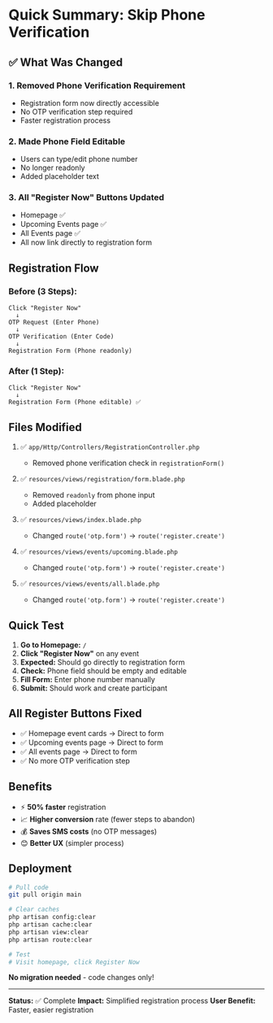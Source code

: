 # Quick Summary: Skip Phone Verification

## ✅ What Was Changed

### 1. Removed Phone Verification Requirement
- Registration form now directly accessible
- No OTP verification step required
- Faster registration process

### 2. Made Phone Field Editable
- Users can type/edit phone number
- No longer readonly
- Added placeholder text

### 3. All "Register Now" Buttons Updated
- Homepage ✅
- Upcoming Events page ✅
- All Events page ✅
- All now link directly to registration form

## Registration Flow

### Before (3 Steps):
```
Click "Register Now" 
  ↓
OTP Request (Enter Phone)
  ↓
OTP Verification (Enter Code)
  ↓
Registration Form (Phone readonly)
```

### After (1 Step):
```
Click "Register Now"
  ↓
Registration Form (Phone editable) ✅
```

## Files Modified

1. ✅ `app/Http/Controllers/RegistrationController.php`
   - Removed phone verification check in `registrationForm()`

2. ✅ `resources/views/registration/form.blade.php`
   - Removed `readonly` from phone input
   - Added placeholder

3. ✅ `resources/views/index.blade.php`
   - Changed `route('otp.form')` → `route('register.create')`

4. ✅ `resources/views/events/upcoming.blade.php`
   - Changed `route('otp.form')` → `route('register.create')`

5. ✅ `resources/views/events/all.blade.php`
   - Changed `route('otp.form')` → `route('register.create')`

## Quick Test

1. **Go to Homepage:** `/`
2. **Click "Register Now"** on any event
3. **Expected:** Should go directly to registration form
4. **Check:** Phone field should be empty and editable
5. **Fill Form:** Enter phone number manually
6. **Submit:** Should work and create participant

## All Register Buttons Fixed

- ✅ Homepage event cards → Direct to form
- ✅ Upcoming events page → Direct to form  
- ✅ All events page → Direct to form
- ✅ No more OTP verification step

## Benefits

- ⚡ **50% faster** registration
- 📈 **Higher conversion** rate (fewer steps to abandon)
- 💰 **Saves SMS costs** (no OTP messages)
- 😊 **Better UX** (simpler process)

## Deployment

```bash
# Pull code
git pull origin main

# Clear caches
php artisan config:clear
php artisan cache:clear
php artisan view:clear
php artisan route:clear

# Test
# Visit homepage, click Register Now
```

**No migration needed** - code changes only!

---

**Status:** ✅ Complete
**Impact:** Simplified registration process
**User Benefit:** Faster, easier registration

